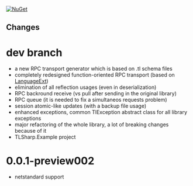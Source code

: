 [![NuGet](https://img.shields.io/nuget/v/TLSharp.Fork.svg)](https://nuget.org/packages/TLSharp.Fork) 

## Changes

# dev branch

* a new RPC transport generator which is based on .tl schema files
* completely redesigned function-oriented RPC transport (based on [LanguageExt](https://github.com/louthy/language-ext))
* elimination of all reflection usages (even in deserialization)
* RPC backround receive (vs pull after sending in the original library)
* RPC queue (it is needed to fix a simultaneos requests problem)
* session atomic-like updates (with a backup file usage)
* enhanced exceptions, common TlException abstract class for all library exceptions
* major refactoring of the whole library, a lot of breaking changes because of it
* TLSharp.Example project

# 0.0.1-preview002

* netstandard support
